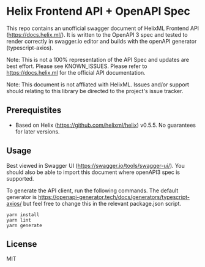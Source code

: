 # Helix Frontend API + OpenAPI Spec

This repo contains an unofficial swagger document of HelixML Frontend API (https://docs.helix.ml/). It is written to the OpenAPI 3 spec and tested to render correctly in swagger.io editor and builds with the openAPI generator (typescript-axios).

Note: This is not a 100% representation of the API Spec and updates are best effort. Please see KNOWN_ISSUES. Please refer to https://docs.helix.ml for the official API documentation.

Note: This document is not affliated with HelixML. Issues and/or support should relating to this library be directed to the project's issue tracker.

## Prerequistites

* Based on Helix (https://github.com/helixml/helix) v0.5.5. No guarantees for later versions.

## Usage
Best viewed in Swagger UI (https://swagger.io/tools/swagger-ui/). You should also be able to import this document where openAPI3 spec is supported.

To generate the API client, run the following commands. The default generator is https://openapi-generator.tech/docs/generators/typescript-axios/ but feel free to change this in the relevant package.json script.

```
yarn install
yarn lint
yarn generate
```

## License

MIT